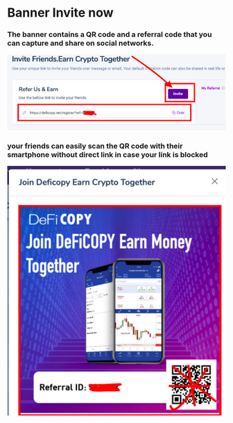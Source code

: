 # Banner Invite now

### The banner contains a QR code and a referral code that you can capture and share on social networks.

![](<../.gitbook/assets/Screen Shot 2021-06-09 at 2.13.01 PM (1).png>)

### your friends can easily scan the QR code with their smartphone without direct link in case your link is blocked

![](<../.gitbook/assets/Screen Shot 2021-06-09 at 2.17.20 PM.png>)
